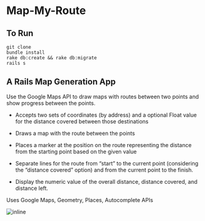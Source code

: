 # Map-My-Route

## To Run

```
git clone
bundle install
rake db:create && rake db:migrate
rails s
````

## A Rails Map Generation App

Use the Google Maps API to draw maps with routes between two points and show progress between the points.

* Accepts two sets of coordinates (by address) and a optional Float value for the distance covered between those destinations
* Draws a map with the route between the points
* Places a marker at the position on the route representing the distance from the starting point based on the given value

* Separate lines for the route from “start” to the current point (considering the “distance covered” option) and from the current point to the finish.
* Display the numeric value of the overall distance, distance covered, and distance left.

Uses Google Maps, Geometry, Places, Autocomplete APIs

![inline](./public/MapMyRoute.png)
